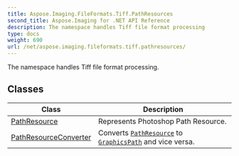 ```yaml
---
title: Aspose.Imaging.FileFormats.Tiff.PathResources
second_title: Aspose.Imaging for .NET API Reference
description: The namespace handles Tiff file format processing
type: docs
weight: 690
url: /net/aspose.imaging.fileformats.tiff.pathresources/
---
```

The namespace handles Tiff file format processing.

## Classes

| Class | Description |
| --- | --- |
| [PathResource](./pathresource/) | Represents Photoshop Path Resource. |
| [PathResourceConverter](./pathresourceconverter/) | Converts [`PathResource`](../aspose.imaging.fileformats.tiff.pathresources/pathresource/) to [`GraphicsPath`](../aspose.imaging/graphicspath/) and vice versa. |


